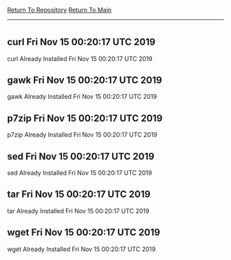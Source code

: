 [Return To Repository](https://github.com/deathbybandaid/piholeparser/)
[Return To Main](https://github.com/deathbybandaid/piholeparser/blob/master/RecentRunLogs/Mainlog.md)
____________________________________
# 
## curl Fri Nov 15 00:20:17 UTC 2019
curl Already Installed Fri Nov 15 00:20:17 UTC 2019
## gawk Fri Nov 15 00:20:17 UTC 2019
gawk Already Installed Fri Nov 15 00:20:17 UTC 2019
## p7zip Fri Nov 15 00:20:17 UTC 2019
p7zip Already Installed Fri Nov 15 00:20:17 UTC 2019
## sed Fri Nov 15 00:20:17 UTC 2019
sed Already Installed Fri Nov 15 00:20:17 UTC 2019
## tar Fri Nov 15 00:20:17 UTC 2019
tar Already Installed Fri Nov 15 00:20:17 UTC 2019
## wget Fri Nov 15 00:20:17 UTC 2019
wget Already Installed Fri Nov 15 00:20:17 UTC 2019
